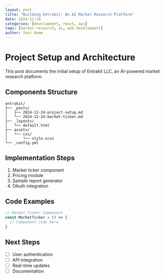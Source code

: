 ```yaml
---
layout: post
title: "Building Entrakit: An AI Market Research Platform"
date: 2024-12-24
categories: [development, react, api]
tags: [market-research, ai, web-development]
author: Your Name
---
```


# Project Setup and Architecture

This post documents the initial setup of Entrakit LLC, an AI-powered market research platform.

## Components Structure
```
entrakit/
├── _posts/
│   ├── 2024-12-24-project-setup.md
│   └── 2024-12-24-market-ticker.md
├── _layouts/
│   └── default.html
├── assets/
│   └── css/
│       └── style.scss
└── _config.yml
```

## Implementation Steps
1. Market ticker component
2. Pricing module
3. Sample report generator
4. OAuth integration

## Code Examples

```jsx
// Market Ticker Component
const MarketTicker = () => {
  // Component code here
}
```

## Next Steps
- [ ] User authentication
- [ ] API integration
- [ ] Real-time updates
- [ ] Documentation
